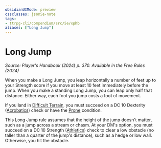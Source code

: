 ```yaml
---
obsidianUIMode: preview
cssclasses: json5e-note
tags:
- ttrpg-cli/compendium/src/5e/xphb
aliases: ["Long Jump"]
---
```

# Long Jump
*Source: Player's Handbook (2024) p. 370. Available in the Free Rules (2024)* 

When you make a Long Jump, you leap horizontally a number of feet up to your Strength score if you move at least 10 feet immediately before the jump. When you make a standing Long Jump, you can leap only half that distance. Either way, each foot you jump costs a foot of movement.

If you land in [Difficult Terrain](3-Mechanics/CLI/rules/variant-rules/difficult-terrain-xphb.md), you must succeed on a DC 10 Dexterity ([Acrobatics](3-Mechanics/CLI/rules/skills.md#Acrobatics)) check or have the [Prone](3-Mechanics/CLI/rules/conditions.md#Prone) condition.

This Long Jump rule assumes that the height of the jump doesn't matter, such as a jump across a stream or chasm. At your DM's option, you must succeed on a DC 10 Strength ([Athletics](3-Mechanics/CLI/rules/skills.md#Athletics)) check to clear a low obstacle (no taller than a quarter of the jump's distance), such as a hedge or low wall. Otherwise, you hit the obstacle.